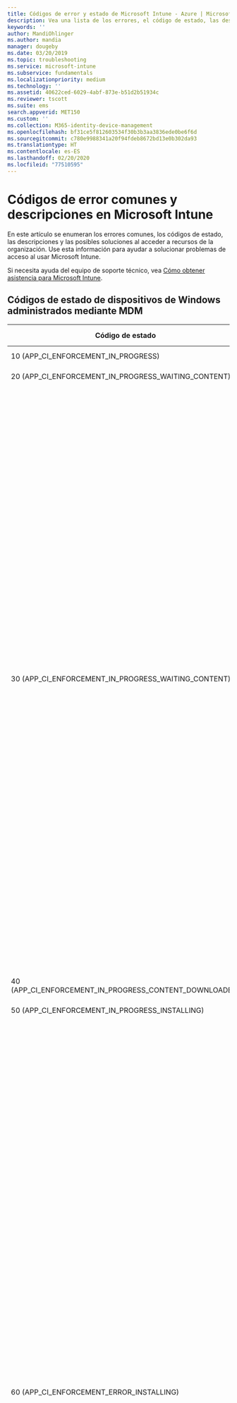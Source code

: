 ```yaml
---
title: Códigos de error y estado de Microsoft Intune - Azure | Microsoft Docs
description: Vea una lista de los errores, el código de estado, las descripciones y las soluciones al usar dispositivos administrados mediante MDM y obtener acceso a recursos de la empresa, errores de dispositivos iOS/iPadOS y errores de respuesta de OMA en Microsoft Intune.
keywords: ''
author: MandiOhlinger
ms.author: mandia
manager: dougeby
ms.date: 03/20/2019
ms.topic: troubleshooting
ms.service: microsoft-intune
ms.subservice: fundamentals
ms.localizationpriority: medium
ms.technology: ''
ms.assetid: 40622ced-6029-4abf-873e-b51d2b51934c
ms.reviewer: tscott
ms.suite: ems
search.appverid: MET150
ms.custom: ''
ms.collection: M365-identity-device-management
ms.openlocfilehash: bf31ce5f812603534f30b3b3aa3836ede0be6f6d
ms.sourcegitcommit: c780e9988341a20f94fdeb8672bd13e0b302da93
ms.translationtype: HT
ms.contentlocale: es-ES
ms.lasthandoff: 02/20/2020
ms.locfileid: "77510595"
---
```

# <a name="common-error-codes-and-descriptions-in-microsoft-intune"></a>Códigos de error comunes y descripciones en Microsoft Intune

En este artículo se enumeran los errores comunes, los códigos de estado, las descripciones y las posibles soluciones al acceder a recursos de la organización. Use esta información para ayudar a solucionar problemas de acceso al usar Microsoft Intune.

Si necesita ayuda del equipo de soporte técnico, vea [Cómo obtener asistencia para Microsoft Intune](../get-support.md).

## <a name="status-codes-for-mdm-managed-windows-devices"></a>Códigos de estado de dispositivos de Windows administrados mediante MDM

|Código de estado|Mensaje de error|Qué hacer|
|---------------|-----------------|--------------|
|10 (APP_CI_ENFORCEMENT_IN_PROGRESS)|Instalación en curso||
|20 (APP_CI_ENFORCEMENT_IN_PROGRESS_WAITING_CONTENT)|Esperando contenido||
|30 (APP_CI_ENFORCEMENT_IN_PROGRESS_WAITING_CONTENT)|Recuperando contenido|Causa probable: el estado 30 del trabajo indica un error de descarga de aplicación de un usuario.<br /><br />Las causas probables pueden ser:<br /><br />El dispositivo había perdido la conectividad de Internet mientras la descarga estaba en curso.<br /><br />Puede haber expirado el certificado emitido para el dispositivo en el momento de la inscripción.<br /><br />Mitigación:<br /><br />Inicie la aplicación Aplicaciones de empresa desde el Panel de Control del dispositivo para confirmar que el certificado del dispositivo no ha expirado; en caso afirmativo, deberá volver a inscribirlo.<br /><br />Compruebe que el dispositivo está conectado a Internet y pruebe a solicitar la aplicación de nuevo.|
|40 (APP_CI_ENFORCEMENT_IN_PROGRESS_CONTENT_DOWNLOADED)|Descarga de contenido completa||
|50 (APP_CI_ENFORCEMENT_IN_PROGRESS_INSTALLING)|Instalación en curso||
|60 (APP_CI_ENFORCEMENT_ERROR_INSTALLING)|Error de instalación|Error en la instalación de la aplicación después de la descarga.<br /><br />El certificado de firma de código con el que se firmó la aplicación no está presente en el dispositivo.<br /><br />Una dependencia de marco de trabajo de la que depende la aplicación no se encuentra instalada en el dispositivo.<br /><br />Asegúrese de que el certificado de firma de código con el que se firmó la aplicación está presente en el dispositivo y confirme con el administrador que este certificado está destinado a todos los dispositivos de Windows RT inscritos de la empresa.<br /><br />Si el error de instalación se debe a la falta de una dependencia de marco de trabajo, el administrador tendrá que volver a publicar la aplicación y empaquetar el marco de trabajo junto con el paquete de aplicación.<br /><br />El paquete de aplicación descargado no es un paquete válido, puede estar dañado o no ser compatible con la versión del sistema operativo del dispositivo.|
|70 (APP_CI_ENFORCEMENT_SUCCEEDED)|Instalación correcta||
|80 (APP_CI_ENFORCEMENT_IN_PROGRESS)|Desinstalación en curso||
|90 (APP_CI_ENFORCEMENT_ERROR)|Se produjo un error de desinstalación||
|100 (APP_CI_ENFORCEMENT_SUCCEEDED)|Desinstalación correcta||
|110 (APP_CI_ENFORCEMENT_ERROR)|Error de coincidencia de hash de contenido||
|120 (APP_CI_ENFORCEMENT_ERROR)|SLK/instalación de prueba no habilitada||
|130 (APP_CI_ENFORCEMENT_ERROR)|Error de instalación de licencias MSADP||
|Ningún estado (APP_CI_ENFORCEMENT_UNKNOWN)|n/a|Se desconoce el estado actualmente.|

## <a name="company-resource-access-common-errors"></a>Acceso a recursos de la compañía (errores comunes)

|Código de estado|Código de error hexadecimal|Mensaje de error|
|---------------|--------------------------|-----------------|
|-2016281101|0x87D1FDF3|Solicitud de CRP de MDM no encontrada|
|-2016281102|0x87D1FDF2|No se encontró la URL de NDES.|
|-2016281103|0x87D1FDF1|Certificado CRP de MDM no encontrado|
|-2016281104|0x87D1FDF0|Certificado CI de MDM no encontrado|
|-2016281105|0x87D1FDEF|No se pudo evaluar la Regla|
|-2016281106|0x87D1FDEE|No aplicable porque perdió en la resolución de conflictos|
|-2016281107|0x87D1FDED|Origen de detección de configuración no admitido|
|-2016281108|0x87D1FDEC|La configuración a la que se hace referencia no se encontró en el elemento de configuración|
|-2016281109|0x87D1FDEB|Error de conversión de tipo de datos|
|-2016281110|0x87D1FDEA|Parámetro no válido para la configuración de CIM|
|-2016281111|0x87D1FDE9|No se aplica a este dispositivo|
|-2016281112|0x87D1FDE8|Error de corrección|
|-2016330905|0x87D13B67|El estado de la aplicación es desconocido|
|-2016330906|0x87D13B66|La aplicación está administrada pero el usuario la ha quitado|
|-2016330907|0x87D13B65|El dispositivo está canjeando el código de canje|
|-2016330908|0x87D13B64|Error al instalar la aplicación|
|-2016330909|0x87D13B63|El usuario rechazó la oferta para actualizar la aplicación|
|-2016330910|0x87D13B62|El usuario rechazó la oferta para instalar la aplicación|
|-2016330911|0x87D13B61|El usuario ha instalado la aplicación antes de que se llevar a cabo la instalación de la aplicación administrada|
|-2016330912|0x87D13B60|La aplicación está programada para la instalación pero necesita un código de canje para completar la transacción|
|-2016341109|0x87D1138B|El dispositivo iOS ha devuelto un error|
|-2016341110|0x87D1138A|El dispositivo iOS ha rechazado el comando debido a un formato incorrecto|
|-2016341111|0x87D11389|El dispositivo iOS ha devuelto un estado Inactivo inesperado|
|-2016341112|0x87D11388|El dispositivo iOS está ocupado actualmente|

## <a name="errors-returned-by-iosipados-devices"></a>Errores devueltos por dispositivos iOS/iPadOS

### <a name="company-portal-errors"></a>Errores de Portal de empresa

|Error de texto en Portal de empresa|Código de estado HTTP|Información de error adicional|
|---|---|---|
|__Error interno del servidor__ <br>Al parecer, no pudo comunicarse con nosotros debido a un error interno del servidor. Vuelva a intentarlo y, luego, póngase en contacto con el administrador de TI si el problema persiste.|Error 500|Es probable que este error se deba a un problema en el servicio Intune. El problema se debe solucionar en el lado del servicio Intune y probablemente no se debe a problemas en el lado cliente.|
|__Servicio no disponible temporalmente__ <br>Al parecer, no pudo comunicarse con nosotros porque nuestro servicio no está disponible temporalmente. Vuelva a intentarlo y, luego, póngase en contacto con el administrador de TI si el problema persiste.|Error 503|Es probable que este error se deba a un problema temporal del servicio Intune, como un mantenimiento del servicio. El problema se debe solucionar en el lado del servicio Intune y probablemente no se debe a problemas en el lado cliente.|
|__No se puede conectar con el servidor__ <br>Al parecer, no pudo comunicarse con nosotros. Vuelva a intentarlo y, luego, póngase en contacto con el administrador de TI si el problema persiste.|No está asociado con un código de estado HTTP|No se pudo establecer una conexión segura con el servidor, probablemente debido a un problema de SSL con los certificados que se usan. Este problema puede deberse a que las configuraciones del cliente no cumplen con los requisitos de Apple para App Transport Security (ATS).|
|__Se produjo un error__ <br>No se pudo cargar el cliente de Portal de empresa. Vuelva a intentarlo y, luego, póngase en contacto con el administrador de TI si el problema persiste.|Error 400|Cualquier error con un código de estado HTTP dentro del intervalo de los 400 que no tiene un mensaje de error más específico verá este error. Se trata de un error del lado cliente que se produce en la aplicación Portal de empresa para iOS/iPadOS.|
|__No se puede alcanzar el servidor__ <br>Al parecer, no pudo comunicarse con nosotros. Vuelva a intentarlo y, luego, póngase en contacto con el administrador de TI si el problema persiste.|Error 500|Cualquier error con un código de estado HTTP dentro del intervalo de los 500 que no tiene un mensaje de error más específico verá este error. Se trata de un error que se produce en el servicio Intune.|

### <a name="service-errors"></a>Errores de servicio

|Código de estado|Código de error hexadecimal|Mensaje de error|
|---------------|--------------------------|-----------------|
|-2016299111|0x87D1B799|Error interno|
|-2016299112|0x87D1B798|Error interno.|
|-2016300111|0x87D1B3B1|36001: (error interno)|
|-2016300112|0x87D1B3B0|36000: La red de telefonía móvil ya está configurada|
|-2016301110|0x87D1AFCA|35002: Varias fuentes en una única carga|
|-2016301111|0x87D1AFC9|35001: Error al instalar las fuentes|
|-2016301112|0x87D1AFC8|35000: Datos de fuente no válidos|
|-2016302109|0x87D1ABE3|34003: El nombre principal Kerberos no es válido|
|-2016302110|0x87D1ABE2|34002: Falta el nombre principal Kerberos|
|-2016302111|0x87D1ABE1|34001: Modelo de coincidencia de dirección URL no válido|
|-2016302112|0x87D1ABE0|34000: Modelo de coincidencia de identificador de la aplicación no válido|
|-2016304112|0x87D1A410|32000: Demasiadas aplicaciones|
|-2016305111|0x87D1A029|31001: No se puede aplicar la configuración|
|-2016305112|0x87D1A028|31000: No se puede aplicar la credencial|
|-2016306111|0x87D19C41|30001: Tiempo de espera agotado|
|-2016306112|0x87D19C40|30000: Error en la autentificación|
|-2016307109|0x87D1985B|29003: Datos de certificado incorrectos|
|-2016307110|0x87D1985A|29002:|
|-2016307111|0x87D19859|29001:|
|-2016307112|0x87D19858|29000: El dispositivo no está supervisado|
|-2016308110|0x87D19472|28002: No se puede establecer el papel tapiz|
|-2016308111|0x87D19471|28001: Imagen de papel tapiz incorrecta|
|-2016308112|0x87D19470|28000: Elemento desconocido|
|-2016310111|0x87D18CA1|26001: Cifrado de nivel de archivos no admitido|
|-2016310112|0x87D18CA0|26000: Cifrado de nivel de bloque no admitido|
|-2016311110|0x87D188BA|25002: No se puede quitar|
|-2016311111|0x87D188B9|25001: No se puede instalar|
|-2016311112|0x87D188B8|25000: Perfil incorrecto|
|-2016312109|0x87D184D3|24003: Perfil final incorrecto|
|-2016312110|0x87D184D2|24002: Carga de identidad incorrecta|
|-2016312111|0x87D184D1|24001: No se puede firmar el diccionario de atributos|
|-2016312112|0x87D184D0|24000: No se puede crear el diccionario de atributos|
|-2016313110|0x87D180EA|23002: Certificado de servidor no válido|
|-2016313111|0x87D180E9|23001: Respuesta del servidor incorrecta|
|-2016313112|0x87D180E8|23000: Identidad incorrecta|
|-2016314099|0x87D17D0D|22013: Respuesta de la operación PKI no válida|
|-2016314100|0x87D17D0C|22012: No se puede almacenar el certificado de CA|
|-2016314101|0x87D17D0B|22011: No se puede generar el CSR|
|-2016314102|0x87D17D0A|22010: No se puede almacenar la identidad temporal|
|-2016314103|0x87D17D09|22009: No se puede crear la identidad temporal|
|-2016314104|0x87D17D08|22008: No se puede crear la identidad|
|-2016314105|0x87D17D07|22007: Certificado firmado no válido|
|-2016314106|0x87D17D06|22006: CAP de CA insuficientes|
|-2016314107|0x87D17D05|22005: Error de red|
|-2016314108|0x87D17D04|22004: Configuración de certificado no admitida|
|-2016314109|0x87D17D03|22003: Respuesta de RA no válida|
|-2016314110|0x87D17D02|22002: Respuesta de CA no válida|
|-2016314111|0x87D17D01|22001: No se puede generar el par de claves|
|-2016314112|0x87D17D00|22000: Uso de clave no válido|
|-2016315105|0x87D1791F|21007: No se puede verificar la cuenta|
|-2016315106|0x87D1791E|21006: No se puede descifrar el certificado|
|-2016315107|0x87D1791D|21005: la cuenta no es única (el perfil de correo electrónico ya existe en el dispositivo)|
|-2016315108|0x87D1791C|21004: No se puede crear la cuenta|
|-2016315109|0x87D1791B|21003: Sin nombre de host|
|-2016315110|0x87D1791A|21002: No se puede cumplir con la directiva de cifrado del servidor|
|-2016315111|0x87D17919|21001: No se puede cumplir con la directiva del servidor|
|-2016315112|0x87D17918|21000: No se puede obtener la directiva del servidor|
|-2016316110|0x87D17532|20002: La cuenta no es única|
|-2016316111|0x87D17531|20001: Sin nombre de host|
|-2016316112|0x87D17530|20000: No se puede crear la cuenta|
|-2016317110|0x87D1714A|19002: La cuenta no es única|
|-2016317111|0x87D17149|19001: Sin nombre de host|
|-2016317112|0x87D17148|19000: No se puede crear la cuenta|
|-2016318110|0x87D16D62|18002: Credenciales no válidas|
|-2016318111|0x87D16D61|18001: El host es inalcanzable|
|-2016318112|0x87D16D60|18000: Error desconocido|
|-2016319110|0x87D1697A|17002: La cuenta no es única|
|-2016319111|0x87D16979|17001: Sin nombre de host|
|-2016319112|0x87D16978|17000: No se puede crear la cuenta|
|-2016320110|0x87D16592|16002: La cuenta no es única|
|-2016320111|0x87D16591|16001: Sin nombre de host|
|-2016320112|0x87D16590|16000: No se puede crear la suscripción|
|-2016321109|0x87D161AB|15003: Certificado no válido|
|-2016321110|0x87D161AA|15002: No se puede bloquear la configuración de red|
|-2016321111|0x87D161A9|15001: No se puede quitar la VPN|
|-2016321112|0x87D161A8|15000: No se puede instalar la VPN|
|-2016322110|0x87D15DC2|14002: La configuración de la nube ya existe|
|-2016322111|0x87D15DC1|14001: Dispositivo bloqueado|
|-2016322112|0x87D15DC0|14000: Campo no válido|
|-2016323107|0x87D159DD|13005: No se puede configurar el proxy|
|-2016323108|0x87D159DC|13004: No se puede configurar EAP|
|-2016323109|0x87D159DB|13003: No se puede crear la configuración de Wi-Fi|
|-2016323110|0x87D159DA|13002: Se necesita una contraseña|
|-2016323111|0x87D159D9|13001: Se necesita un nombre de usuario|
|-2016323112|0x87D159D8|13000: No se puede instalar|
|-2016324070|0x87D1561A|12042: Código de config. regional desconocido|
|-2016324071|0x87D15619|12041: Código de idioma desconocido|
|-2016324072|0x87D15618|12040: Se necesita iniciar sesión en iTunes Store|
|-2016324073|0x87D15617|12039: (sin usar)|
|-2016324074|0x87D15616|12038: Aplicación no administrada|
|-2016324075|0x87D15615|12037: Código de canje no válido|
|-2016324076|0x87D15614|12036: No se puede quitar la aplicación en el estado actual|
|-2016324077|0x87D15613|12035: No se puede comprar la aplicación|
|-2016324078|0x87D15612|12034: La dirección URL no es HTTPS|
|-2016324079|0x87D15611|12033: Manifiesto no válido|
|-2016324080|0x87D15610|12032: Demasiadas aplicaciones en el manifiesto|
|-2016324081|0x87D1560F|12031: Instalación de la aplicación deshabilitada|
|-2016324082|0x87D1560E|12030: Dirección URL no válida|
|-2016324083|0x87D1560D|12029: Aplicación no administrada|
|-2016324084|0x87D1560C|12028: Sin esperar al canje|
|-2016324085|0x87D1560B|12027: No es una aplicación|
|-2016324086|0x87D1560A|12026: La aplicación ya está en cola|
|-2016324087|0x87D15609|12025: La aplicación ya está instalada|
|-2016324088|0x87D15608|12024: No se puedo validar el manifiesto de la aplicación|
|-2016324089|0x87D15607|12023: No se pudo validar el Id. de la aplicación|
|-2016324090|0x87D15606|12022: Tema no válido|
|-2016324091|0x87D15605|12021: Tipo de solicitud no válida|
|-2016324092|0x87D15604|12020: Sin autorización del servidor|
|-2016324093|0x87D15603|12019: No se puede copiar el secreto de Escrow|
|-2016324094|0x87D15602|12018: No se pueden copiar los datos del contenedor de claves de Escrow|
|-2016324095|0x87D15601|12017: No se puede crear el contenedor de claves de Escrow|
|-2016324096|0x87D15600|12016: Falta la identidad|
|-2016324097|0x87D155FF|12015: No se puede obtener el token de inserción|
|-2016324098|0x87D155FE|12014: El perfil de aprovisionamiento no está administrado|
|-2016324099|0x87D155FD|12013: El perfil no está administrado|
|-2016324100|0x87D155FC|12012: Error de coincidencia del reemplazo de MDM|
|-2016324101|0x87D155FB|12011: Configuración de MDM no válida|
|-2016324102|0x87D155FA|12010: Error de incoherencia interna|
|-2016324103|0x87D155F9|12009: Perfil de reemplazo no válido|
|-2016324104|0x87D155F8|12008: solicitud con formato incorrecto|
|-2016324105|0x87D155F7|12007: No autorizado|
|-2016324106|0x87D155F6|12006: Redireccionamiento rechazado|
|-2016324107|0x87D155F5|12005: No se puede encontrar el certificado|
|-2016324108|0x87D155F4|12004: Certificado de inserción no válido|
|-2016324109|0x87D155F3|12003: Respuesta de desafío no válida|
|-2016324110|0x87D155F2|12002: No se puede proteger|
|-2016324111|0x87D155F1|12001: Varias instancias MDM|
|-2016324112|0x87D155F0|12000: Derechos de acceso no válidos|
|-2016325111|0x87D15209|11001: El APN personalizado ya está instalado|
|-2016325112|0x87D15208|11000: No se puede instalar el APN|
|-2016326111|0x87D14E21|10001: Firmante no válido|
|-2016326112|0x87D14E20|10000: No se pueden instalar los valores predeterminados|
|-2016327106|0x87D14A3E|9006: El certificado no es una identidad|
|-2016327107|0x87D14A3D|9005: El certificado tiene un formato incorrecto|
|-2016327108|0x87D14A3C|9004: No se puede almacenar el certificado raíz|
|-2016327109|0x87D14A3B|9003: No se pueden almacenar los datos WAPI|
|-2016327110|0x87D14A3A|9002: No se puede almacenar el certificado|
|-2016327111|0x87D14A39|9001: Hay demasiados certificados en una carga|
|-2016327112|0x87D14A38|9000: Contraseña no válida|
|-2016328112|0x87D14650|8000: No se puede instalar la imagen de web|
|-2016329105|0x87D1426F|7007: La cuenta SMTP no está configurada correctamente|
|-2016329106|0x87D1426E|7006: La cuenta POP no está configurada correctamente|
|-2016329107|0x87D1426D|7005: La cuenta IMAP no está configurada correctamente|
|-2016329108|0x87D1426C|7004: El certificado SMIME es incorrecto|
|-2016329109|0x87D1426B|7003: Falta el certificado SMIME|
|-2016329110|0x87D1426A|7002: Ocurrió un error desconocido durante la validación|
|-2016329111|0x87D14269|7001: Credenciales no válidas|
|-2016329112|0x87D14268|7000: El host es inalcanzable|
|-2016330110|0x87D13E82|6002: No se puede crear la consulta|
|-2016330111|0x87D13E81|6001: Cadena vacía|
|-2016330112|0x87D13E80|6000: Error del sistema en la cadena de claves|
|-2016331097|0x87D13AA7|5015: No se puede establecer el período de gracia|
|-2016331098|0x87D13AA6|5014: No se puede establecer código de acceso|
|-2016331099|0x87D13AA5|5013: No se puede borrar el código de acceso|
|-2016331100|0x87D13AA4|5012: (sin usar)|
|-2016331101||5011: Código de acceso incorrecto|
|-2016331102||5010: Dispositivo bloqueado|
|-2016331103|0x87D13AA4|5009: (sin usar)|
|-2016331104|0x87D13AA0|5008: El código de acceso es demasiado reciente|
|-2016331105|0x87D13A9F|5007: Código de acceso expirado|
|-2016331106|0x87D13AA3|5006: El código de acceso necesita caracteres alfabéticos|
|-2016331107|0x87D13A9D|5005: El código de acceso necesita un número|
|-2016331108|0x87D13A9C|5004: El código de acceso tiene caracteres ascendentes y descendentes|
|-2016331109|0x87D13A9B|5003: El código de acceso tiene caracteres repetidos|
|-2016331110|0x87D13A9A|5002: Muy pocos caracteres complejos|
|-2016331111|0x87D13A99|5001: Muy pocos caracteres únicos|
|-2016331112|0x87D13A98|5000: El código de acceso es demasiado corto|
|-2016332093|0x87D136C3|4019: Varias cargas de bloqueo de aplicaciones|
|-2016332094|0x87D136C2|4018: Varias cargas APN o de red de telefonía móvil|
|-2016332095|0x87D136C1|4017: Varias cargas de proxy HTTP global|
|-2016332096|0x87D136C0|4016: (Error interno)|
|-2016332097|0x87D136BF|4015: El perfil de sustitución no contiene una carga MDM|
|-2016332098|0x87D136BE|4014: No hay ninguna identidad de dispositivo disponible|
|-2016332099|0x87D136BD|4013: Error al actualizar|
|-2016332100|0x87D136BC|4012: El perfil no se puede actualizar|
|-2016332101|0x87D136BB|4011: El perfil final no es un perfil de configuración|
|-2016332102|0x87D136BA|4010: El perfil actualizado no tiene el mismo identificador|
|-2016332103|0x87D136B9|4009: Dispositivo bloqueado|
|-2016332104|0x87D136B8|4008: Certificados no coincidentes|
|-2016332105|0x87D136B7|4007: Formato de archivo no reconocido|
|-2016332106|0x87D136B6|4006: La fecha de eliminación del perfil está en el pasado|
|-2016332107|0x87D136B5|4005: El código de acceso no es compatible|
|-2016332108|0x87D136B4|4004: Instalación cancelada por el usuario|
|-2016332109|0x87D136B3|4003: El perfil no está en cola para la instalación|
|-2016332110|0x87D136B2|4002: UUID duplicado|
|-2016332111|0x87D136B1|4001: Error al instalar|
|-2016332112|0x87D136B0|4000: No se puede analizar el perfil|
|-2016333111|0x87D132C9|3001: El sensor de comparación de valor no es coherente (error interno)|
|-2016333112|0x87D132C8|3000: El sensor de restricción no es coherente (error interno)|
|-2016334108|0x87D12EE4|2004: Valor de campo no admitido|
|-2016334109|0x87D12EE3|2003: Tipo de datos incorrectos en el campo|
|-2016334110|0x87D12EE2|2002: Falta el campo obligatorio|
|-2016334111|0x87D12EE1|2001: Versión de carga no admitida|
|-2016334112|0x87D12EE0|2000: Carga con formato incorrecto|
|-2016335102|0x87D12B02|1010: Valor de campo no admitido|
|-2016335103|0x87D12B01|1009: Error en la instalación del perfil|
|-2016335104|0x87D12B00|1008: Los identificadores de carga no son únicos|
|-2016335105|0x87D12AFF|1007: Los UUID no son únicos|
|-2016335106|0x87D12AFE|1006: No se puede descifrar|
|-2016335107|0x87D12AFD|1005: Perfil vacío|
|-2016335108|0x87D12AFC|1004: Firma incorrecta|
|-2016335109|0x87D12AFB|1003: Tipo de datos incorrectos en el campo|
|-2016335110|0x87D12AFA|1002: Falta el campo obligatorio|
|-2016335111|0x87D12AF9|1001: Versión de perfil no admitido|
|-2016335112|0x87D12AF8|1000: Perfil con formato incorrecto|

## <a name="oma-response-codes"></a>Códigos de respuesta OMA

|Código de estado|Código de error hexadecimal|Mensaje de error|
|---------------|--------------------------|-----------------|
|-2016344008|0x87D10838|(1404): Certificate access denied (se ha denegado el acceso al certificado)|
|-2016344009|0x87D10837|(1403): no se encuentra el certificado|
|-2016344010|0x87D10836|DCMO(1402): error de la operación|
|-2016344011|0x87D10835|DCMO(1401): User chose not to accept the operation when prompted (el usuario eligió no aceptar la operación cuando se le solicitó)|
|-2016344012|0x87D10834|DCMO(1400): error de cliente|
|-2016344108|0x87D107D4|DCMO(1204): Device Capability is disabled and User is allowed to re-enable it (la funcionalidad del dispositivo está deshabilitada y el usuario puede volver a habilitarla)|
|-2016344109|0x87D107D3|DCMO(1203): Device Capability is disabled and User is not allowed to re-enable it (la funcionalidad del dispositivo está deshabilitada y el usuario no puede volver a habilitarla)|
|-2016344110|0x87D107D2|DCMO(1202): Enable operation is performed successfully but the Device Capability is currently detached (la operación de habilitación finalizó correctamente pero la funcionalidad del dispositivo está desasociada)|
|-2016344111|0xF3FB4D95|DCMO(1201): Enable operation is performed successfully and the Device Capability is currently attached (la operación de habilitación finalizó correctamente y la funcionalidad del dispositivo está asociada)|
|-2016344112|0x87D107D0|DCMO(1200): Operation is performed successfully (la operación finalizó correctamente)|
|-2016345595|0x87D10205|Syncml(517): The response to an atomic command was too large to fit in a single message (la respuesta a un comando atómico fue demasiado grande para que cupiera en un solo mensaje).|
|-2016345596|0x87D10204|Syncml(516): Command was inside Atomic element and Atomic failed (el comando estaba dentro de un elemento atómico y se produjo un error en este). El comando no se revirtió correctamente.|
|-2016345598|0x87D10202|Syncml(514): The SyncML command was not completed successfully, since the operation was already canceled before processing the command (el comando SyncML no se completó correctamente porque la operación se canceló antes de procesarlo).|
|-2016345599|0x87D10201|Syncml(513): The recipient does not support or refuses to support the specified version of the SyncML Synchronization Protocol used in the request SyncML Message (el destinatario no admite o rechaza admitir la versión especificada del protocolo de sincronización SyncML que se usa en el mensaje de solicitud de SyncML).|
|-2016345600|0x87D10200|Syncml(512): An application error occurred during the synchronization session (error de aplicación durante la sesión de sincronización).|
|-2016345601|0x87D101FF|Syncml(511): A severe error occurred in the server while processing the request (error grave en el servidor al procesar la solicitud).|
|-2016345602|0x87D101FE|Syncml(510): error al procesar la solicitud. El error está relacionado con un error en el almacén de datos del destinatario.|
|-2016345603|0x87D101FD|Syncml(509): Reservado para su uso en el futuro:|
|-2016345604|0x87D101FC|Syncml(508): An error occurred that necessitates a refresh of the current synchronization state of the client with the server (se produjo un error que necesita una actualización del estado de sincronización actual del cliente con el servidor).|
|-2016345605|0x87D101FB|Syncml(507): The error caused all SyncML commands within an Atomic element type to fail (el error hizo que todos los comandos de SyncML en un tipo de elemento atómico finalizaran incorrectamente).|
|-2016345606|0x87D101FA|Syncml(506): An application error occurred while processing the request (error de aplicación al procesar la solicitud).|
|-2016345607|0x87D101F9|Syncml(505): The recipient does not support or refuses to support the specified version of SyncML DTD used in the request SyncML Message (el destinatario no admite o rechaza admitir la versión especificada del DTD de SyncML que se usa en el mensaje de solicitud de SyncML).|
|-2016345608|=0x87D101F8|Syncml(504): The recipient, while acting as a gateway or proxy, did not receive a timely response from the upstream recipient specified by the URI (e.g. HTTP, FTP, LDAP) or some other auxiliary recipient (e.g. DNS) it needed to access in attempting to complete the request (el destinatario, mientras actuaba como puerta de enlace o proxy, no recibió una respuesta puntual del destinatario ascendente especificado por el URI (por ejemplo, HTTP, FTP o LDAP) u otro destinatario auxiliar (por ejemplo, DNS) al que necesitaba obtener acceso para satisfacer la solicitud).|
|-2016345609|0x87D101F7|Syncml(503): The recipient is currently unable to handle the request due to a temporary overloading or maintenance of the recipient (el destinatario no puede controlar la solicitud porque está temporalmente sobrecargado o se está realizando el mantenimiento del mismo).|
|-2016345610|0x87D101F6|Syncml(502): The recipient, while acting as a gateway or proxy, received an invalid response from the upstream recipient it accessed in attempting to fulfill the request (el destinatario, mientras actuaba como puerta de enlace o proxy, recibió una respuesta no válida del destinatario ascendente al que obtuvo acceso para satisfacer la solicitud).|
|-2016345611|0x87D101F5|Syncml(501): The recipient does not support the command required to fulfill the request (el destinatario no admite el comando requerido para satisfacer la solicitud).|
|-2016345612|0x87D101F4|Syncml(500): The recipient encountered an unexpected condition which prevented it from fulfilling the request (el destinatario detectó una condición inesperada que le impidió satisfacer la solicitud).|
|-2016345684|0x87D101AC|Syncml(428): Move failed (no se pudo mover)|
|-2016345685|0x87D101AB|Syncml(427): Parent cannot be deleted since it contains children (el elemento primario no se puede eliminar porque contiene elementos secundarios).|
|-2016345686|0x87D101AA|Syncml(426): Partial item not accepted (elemento parcial no aceptado).|
|-2016345687|0x87D101A9|Syncml(425): The requested command failed because the sender does not have adequate access control permissions (ACL) on the recipient (error del comando solicitado porque el remitente no tiene permisos de control de acceso (ACL) adecuados en el destinatario).|
|-2016345688|0x87D101A8|Syncml(424): The chunked object was received, but the size of the received object did not match the size declared within the first chunk (el objeto fragmentado se recibió, pero el tamaño del objeto recibido no coincidió con el tamaño declarado en el primer fragmento).|
|-2016345689|0x87D101A7|Syncml(423): The requested command failed because the "Soft Deleted" item was previously "Hard Deleted" on the server (error del comando solicitado porque el elemento que se eliminó temporalmente se había eliminado permanentemente previamente en el servidor).|
|-2016345690|0x87D101A6|Syncml(422): The requested command failed on the server because the CGI scripting in the LocURI was incorrectly formed (error en el servidor del comando solicitado porque el formato de script CGI en LocURI era incorrecto).|
|-2016345691|0x87D101A5|Syncml(421): The requested command failed on the server because the specified search grammar was not known (error en el servidor del comando solicitado porque la gramática de búsqueda especificada era desconocida).|
|-2016345692|0x87D101A4|Syncml(420): The recipient has no more storage space for the remaining synchronization data (el destinatario no dispone de más espacio de almacenamiento para los datos de sincronización restantes).|
|-2016345693|0x87D101A3|Syncml(419): The client request created a conflict which was resolved by the server command winning (la solicitud de cliente creó un conflicto que se resolvió al imponerse el comando del servidor).|
|-2016345694|0x87D101A2|Syncml(418): The requested Put or Add command failed because the target already exists (error del comando Put o Add porque el destino ya existe).|
|-2016345695|0x87D101A1|Syncml(417): The request failed at this time and the originator should retry the request later (error de solicitud. El originador debe reintentar la solicitud más tarde).|
|-2016345696|0x87D101A0|Syncml(416): The request failed because the specified byte size in the request was too big (error de la solicitud porque el tamaño de bytes especificado en la solicitud es demasiado grande).|
|-2016345697|0x87D1019F|Syncml(415): Unsupported media type or format (tipo o formato de soporte no admitido).|
|-2016345698|0x87D1019E|Syncml(414): The requested command failed because the target URI is too long for what the recipient is able or willing to process (error del comando solicitado porque la longitud del URI de destino es mayor que la que el destinatario puede o desea procesar).|
|-2016345699|0x87D1019D|Syncml(413): The recipient is refusing to perform the requested command because the requested item is larger than the recipient is able or willing to process (el destinatario rechaza realizar el comando solicitado porque el tamaño del elemento solicitado es mayor que el que el destinatario puede o desea procesar).|
|-2016345700|0x87D1019C|Syncml(412): The requested command failed on the recipient because it was incomplete or incorrectly formed (error del comando solicitado en el destinatario porque estaba incompleto o su formato era incorrecto)|
|-2016345701|0x87D1019B|Syncml(411): The requested command must be accompanied by byte size or length information in the Meta element type (información de longitud o tamaño de bytes en el tipo de elemento Meta debe acompañar al comando solicitado).|
|-2016345702|0x87D1019A|Syncml(410): The requested target is no longer on the recipient and no forwarding URI is known (el destino solicitado ya no está en el destinatario y no se conoce ningún URI de reenvío).|
|-2016345703|0x87D10199|Syncml(409): The requested failed because of an update conflict between the client and server versions of the data (error de solicitud porque se produjo un conflicto de actualizaciones entre las versiones de datos de cliente y servidor).|
|-2016345704|0x87D10198|Syncml(408): An expected message was not received within the required period of time (no se recibió un mensaje previsto en el período de tiempo necesario).|
|-2016345705|0x87D10197|Syncml(407): The requested command failed because the originator must provide proper authentication (error del comando solicitado debido a que el originador debe proporcionar la autenticación correcta).|
|-2016345706|0x87D10196|Syncml(406): The requested command failed because an optional feature in the request was not supported (error del comando solicitado porque una característica opcional en la solicitud no se admite).|
|-2016345707|0x87D10195|Syncml(405): The requested command is not allowed on the target (El comando solicitado no se admite en el destino).|
|-2016345708|0x87D10194|Syncml(404): The requested target was not found (el destino solicitado no se encontró).|
|-2016345709|0x87D10193|Syncml(403): The requested command failed, but the recipient understood the requested command (error del comando solicitado, pero el destinatario entendió el comando solicitado).|
|-2016345710|0x87D10192|Syncml(402): The requested command failed because proper payment is needed (error del comando solicitado porque es preciso realizar el pago correspondiente).|
|-2016345711|0x87D10191|Syncml(401): The requested command failed because the requestor must provide proper authentication (error del comando solicitado porque el solicitante debe proporcionar la autenticación correcta).|
|-2016345712|0x87D10190|Syncml(400): The requested command could not be performed because of malformed syntax in the command (el comando solicitado no se pudo realizar porque el formato de la sintaxis del comando es incorrecto).|
|-2016345807|0x87D10131|Syncml(305): The requested target must be accessed through the specified proxy URI (se debe obtener acceso al destino solicitado mediante el proxy de URI especificado).|
|-2016345808|0x87D10130|Syncml(304): el comando SyncML solicitado no se ejecutó en el destino.|
|-2016345809|0x87D1012F|Syncml(303): The requested target can be found at another URI (el destino solicitado se puede encontrar en otro URI).|
|-2016345810|0x87D1012E|Syncml(302): The requested target has temporarily moved to a different URI (el destino solicitado se ha movido temporalmente a otro URI).|
|-2016345811|0x87D1012D|Syncml(301): The requested target has a new URI (el destino solicitado tiene un nuevo URI).|
|-2016345812|0x87D1012C|Syncml(300): The requested target is one of a number of multiple alternatives requested target (el destino solicitado es uno de varios destinos solicitados alternativos).|
|-2016345896|0x87D100D8|Syncml(216): A command was inside Atomic element and Atomic failed (error de Atomic debido a un comando que estaba dentro del elemento Atomic). El comando se revirtió correctamente.|
|-2016345897|0x87D100D7|Syncml(215): A command was not executed, as a result of user interaction and user chose not to accept the choice (no se ejecutó un comando debido a la interacción del usuario, que decidió no aceptar la elección).|
|-2016345898|0x87D100D6|Syncml(214): operación cancelada. El comando SyncML se realizó correctamente, pero no se procesarán más comandos en esta sesión.|
|-2016345899|0x87D100D5|Syncml(213): Chunked item accepted and buffered (se aceptó y se almacenó en búfer el elemento fragmentado)|
|-2016345900|0x87D100D4|Syncml(212): autenticación aceptada; no será necesario autenticarse de nuevo durante el resto de la sesión de sincronización. Este código de respuesta solo se puede usar para responder a una solicitud en la que se proporcionan credenciales.|
|-2016345901|0x87D100D3|Syncml(211): elemento no eliminado. No se encontró el elemento solicitado. Es posible que se haya eliminado previamente.|
|-2016345902|0x87D100D2|Syncml(210): Delete without archive (eliminación sin archivar). La respuesta indica que los datos solicitados se eliminaron correctamente pero que no se archivaron antes de su eliminación porque esta característica OPCIONAL no es compatible con la implementación.|
|-2016345903|0x87D100D1|conflicto resuelto con duplicado. La respuesta indica que la solicitud generó un conflicto de actualización que se resolvió con una duplicación de los datos del cliente que se estaban creando en la base de datos del servidor. La respuesta incluye el URI de destino del duplicado en el elemento del estado. Además, en el caso de una sincronización bidireccional, se devuelve un comando Add con la definición de datos duplicados.|
|-2016345904|0x87D100D0|conflicto resuelto a favor del comando del cliente. La respuesta indica que se produjo un conflicto de actualización que se resolvió a favor del comando del cliente.|
|-2016345905|0x87D100CF|conflicto resuelto con combinación. La respuesta indica que la solicitud ha generado un conflicto que se ha resuelto con la combinación de las instancias de datos del cliente y del servidor. La respuesta incluye las URL de destino y origen del elemento de estado. Además, se devuelve un comando Replace con los datos combinados.|
|-2016345906|0x87D100CE|la respuesta indica que solo se completó parte del comando. Si el resto del comando se puede completar más tarde, una vez que finalice se DEBE crear un código apropiado de estado de solicitud de finalización.|
|-2016345907|0x87D100CD|el origen DEBE actualizar su contenido. Se informa al originador de la solicitud de que su contenido DEBE sincronizarse para obtener una versión actualizada.|
|-2016345908|0x87D100CC|la solicitud se completó correctamente, pero no se devolvieron datos. El código de respuesta también se devuelve como respuesta a un comando Get cuando el destino carece de contenido.|
|-2016345909|0x87D100CB|respuesta no autoritativa. La entidad que responde a la solicitud no es la de destino. La respuesta solo se devolverá cuando la solicitud genere un código de respuesta 200 por parte del destino autoritativo.|
|-2016345910|0x87D100CA|aceptado para procesamiento. La solicitud para ejecutar una aplicación de forma remota o para alertar a un usuario o aplicación se realizó correctamente.|
|-2016345911|0x87D100C9|se agregó el elemento solicitado.|
|-2016345912|0x87D100C8|el comando SyncML se realizó correctamente.|
|-2016346011|0x87D10065|el comando SyncML se está realizando, pero todavía no ha finalizado.|

## <a name="next-steps"></a>Pasos siguientes

Póngase en contacto con Soporte técnico de Microsoft para saber [Cómo obtener asistencia para Microsoft Intune](../get-support.md).

